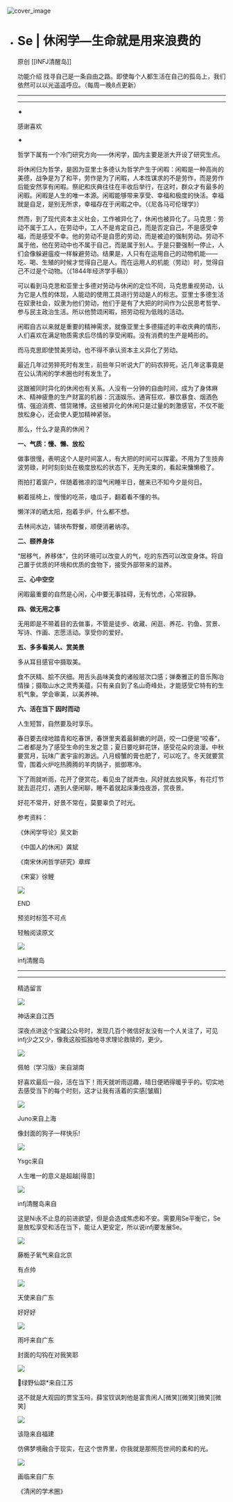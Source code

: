 ![cover_image](http://mmbiz.qpic.cn/mmbiz_jpg/DZCdtia4bJxrsSu4w3suUuIHn0AMVz6nLzngGu1vQAGbGpial2icMy0vETEb3KLeg1SYnT3L1jPNceYCPrQyl8MqQ/0?wx_fmt=jpeg)

- # Se | 休闲学—生命就是用来浪费的
  
  原创 [[INFJ清醒岛]]
  
  功能介绍 找寻自己是一条自由之路。即使每个人都生活在自己的孤岛上，我们依然可以以光遥遥呼应。（每周一晚8点更新）
  
  ---
  
  ---
  
  ✦
  
  感谢喜欢
  
  ✦
  
  哲学下属有一个冷门研究方向——休闲学，国内主要是浙大开设了研究生点。
  
  将休闲归为哲学，是因为亚里士多德认为哲学产生于闲暇：闲暇是一种高尚的美德，战争是为了和平，劳作是为了闲暇，人本性谋求的不是劳作，而是劳作后能安然享有闲暇。祭祀和庆典往往在丰收后举行，在这时，群众才有最多的闲暇。闲暇是人生的唯一本源。闲暇能够带来享受、幸福和极度的快活。幸福就是自足，是别无所求，幸福存在于闲暇之中。（《尼各马可伦理学》）
  
  然而，到了现代资本主义社会，工作被异化了，休闲也被异化了。马克思：劳动不属于工人，在劳动中，工人不是肯定自己，而是否定自己，不是感受幸福，而是感受不幸。他的劳动不是自愿的劳动，而是被迫的强制劳动。劳动不属于他，他在劳动中也不属于自己，而是属于别人。于是只要强制一停止，人们会像躲避瘟疫一样躲避劳动。结果是，人只有在运用自己的动物机能——吃、喝、生殖的时候才觉得自己是人。而在运用人的机能（劳动）时，觉得自己不过是个动物。（《1844年经济学手稿》）
  
  可以看到马克思和亚里士多德对劳动与休闲的定位不同，马克思重视劳动，认为它是人性的体现，人能动的使用工具进行劳动是人的标志。亚里士多德生活在奴隶社会，奴隶为他们劳动，他们于是有了大把的时间作为公民思考哲学、参与民主政治生活。所以他赞颂闲暇，把劳动视为低贱的活动。
  
  闲暇自古以来就是重要的精神需求，就像亚里士多德描述的丰收庆典的情形，人们喜欢在满足物质需求后尽情的享受闲暇。没有消费的生产是畸形的。
  
  而马克思即使赞美劳动，也不得不承认资本主义异化了劳动。
  
  最近几年过劳猝死时有发生，前些年只听说大厂的码农猝死，近几年这事竟是在公认清闲的学术圈也时有发生了。
  
  这跟被同时异化的休闲也有关系。人没有一分钟的自由时间，成为了身体麻木、精神疲惫的生产财富的机器：沉湎娱乐、通宵狂欢、暴饮暴食、烟酒色情、强迫消费、借贷赌博。这些被异化的休闲只是过量的刺激感官，不仅不能放松身心，还会使人更加精神紧张。
  
  那么，什么才是真的休闲？
  
  **一、气质：慢、懒、放松**
  
  做事很慢，表明这个人是时间富人，有大把的时间可以挥霍。不用为了生技奔波劳碌，时时刻刻处在极度放松的状态下，无拘无束的，看起来慵懒极了。
  
  雨拍打着窗户，伴随着微凉的湿气闲睡半日，醒来已不知今夕是何日。
  
  躺着摇椅上，慢慢的吃茶，嗑瓜子，翻着看不懂的书。
  
  懒洋洋的晒太阳，抱着手炉，什么都不想。
  
  去林间水边，铺块布野餐，顺便消暑纳凉。
  
  **二、颐养身体**
  
  “居移气，养移体”，住的环境可以改变人的气，吃的东西可以改变身体。将自己置于优质的环境和优质的食物下，接受外部带来的滋养。
  
  **三、心中空空**
  
  闲暇最重要的自然是心闲，心中要无事挂碍，无有忧虑，心常寂静。
  
  **四、做无用之事**
  
  无用即是不带着目的去做事，不管是徒步、收藏、闲逛、养花、钓鱼、赏景、写诗、作画、志愿活动。享受你的爱好。
  
  **五、多多看美人、赏美景**
  
  多从耳目感官中摄取美。
  
  食不厌精、脍不厌细。用舌头品味美食的诸般层次口感；弹奏雅正的音乐陶冶情操；摄取山水之灵秀美蕴，只有亲自到了名山奇峰处，才能感受它特有的生机气象。学会审美，以美养神。
  
  **六、活在当下 因时而动**
  
  人生短暂，自然要及时享乐。
  
  春日要去绿地踏青和吃春饼，春饼里夹着最鲜嫩的时蔬，咬一口便是“咬春”，二者都是为了感受生命的生发之意；夏日要吃鲜花饼，感受花朵的浪漫。中秋要赏月，玩味广袤宇宙的渺远。八月螃蟹的膏也肥了，可以吃了。冬天就要赏雪，围着火炉吃热腾腾的羊肉锅子，抵御寒冷。
  
  下了雨就听雨，花开了便赏花，看见虫了就弄虫，风好就去放风筝，有花灯节就去逛花灯，遇到人便闲聊，睡不着就起床秉烛夜游，赏夜景。
  
  好花不常开，好景不常在，莫要辜负了时光。
  
  参考资料：
  
  《休闲学导论》吴文新
  
  《中国人的休闲》龚斌
  
  《南宋休闲哲学研究》章辉
  
  《宋宴》徐鲤
  
  ![](https://mmbiz.qpic.cn/mmbiz_gif/7FiadXCUBpqt43ySAFleQonQAWQDMwvCPOiaiaFlUYSG8ibicVqc4d5rBa4niaAWr9DmauJ43FCich2gaNDU6PiaKZQf6w/640?wx_fmt=gif)
  
  END
  
  预览时标签不可点
  
    
  
  
  轻触阅读原文
  
  ![](http://mmbiz.qpic.cn/mmbiz_png/DZCdtia4bJxpcRrqEcIicNn7icChObS1Eqm6u2hlN1LGAHvlMHZg6O2a3A47KdeC6IqvVTuryNZQpDFQ1LX3JvT9w/0?wx_fmt=png)
  
  infj清醒岛
  
  ---
  
  ---
  
  精选留言
  
  ![](http://mmsns.qpic.cn/mmsns/iaxNB5XaibCeLTYWIUGCYm7cS1kFxTx4ibUSEBZJ6VnOdXPDItJ9PaGRg/0)
  
  神话来自江西
  
  深夜点进这个宝藏公众号时，发现几百个微信好友没有一个人关注了，可见infj少之又少，像我这般孤独地寻求理论救赎的，更少。
  
  ![](http://mmsns.qpic.cn/mmsns/iaxNB5XaibCeLTYWIUGCYm7cS1kFxTx4ibUSEBZJ6VnOdXPDItJ9PaGRg/0)
  
  佩帕（学习版）来自湖南
  
  好喜欢最后一段，活在当下！雨天就听雨逗趣，晴日便晒得暖乎乎的。切实地去感受当下的每个时刻，这才让我有活着的实感[皱眉]
  
  ![](http://mmsns.qpic.cn/mmsns/iaxNB5XaibCeLTYWIUGCYm7cS1kFxTx4ibUSEBZJ6VnOdXPDItJ9PaGRg/0)
  
  Juno来自上海
  
  像封面的狗子一样快乐!
  
  ![](http://mmsns.qpic.cn/mmsns/iaxNB5XaibCeLTYWIUGCYm7cS1kFxTx4ibUSEBZJ6VnOdXPDItJ9PaGRg/0)
  
  Ysgc来自
  
  人生唯一的意义是超越[得意]
  
  ![](http://wx.qlogo.cn/mmhead/Q3auHgzwzM4icoibBPppWkMrbLG1lB8KhWHaiaiabBib87BTTdVQC8Cyacg/64)
  
  infj清醒岛来自
  
  这是Ni永不止息的前进欲望，但是会造成焦虑和不安。需要用Se平衡它，Se是放松享受和活在当下，能让人更安定，所以说infj要发展Se。
  
  ![](http://mmsns.qpic.cn/mmsns/iaxNB5XaibCeLTYWIUGCYm7cS1kFxTx4ibUSEBZJ6VnOdXPDItJ9PaGRg/0)
  
  藤栀子氧气来自北京
  
  有点帅
  
  ![](http://mmsns.qpic.cn/mmsns/iaxNB5XaibCeLTYWIUGCYm7cS1kFxTx4ibUSEBZJ6VnOdXPDItJ9PaGRg/0)
  
  天使来自广东
  
  好好好
  
  ![](http://mmsns.qpic.cn/mmsns/iaxNB5XaibCeLTYWIUGCYm7cS1kFxTx4ibUSEBZJ6VnOdXPDItJ9PaGRg/0)
  
  雨吁来自广东
  
  封面的勾钩在对我笑耶
  
  ![](http://mmsns.qpic.cn/mmsns/iaxNB5XaibCeLTYWIUGCYm7cS1kFxTx4ibUSEBZJ6VnOdXPDItJ9PaGRg/0)
  
  🌻绿野仙踪\*来自江苏
  
  这不就是大观园的贾宝玉吗，薛宝钗讽刺他是富贵闲人[微笑][微笑][微笑][微笑]
  
  ![](http://mmsns.qpic.cn/mmsns/iaxNB5XaibCeLTYWIUGCYm7cS1kFxTx4ibUSEBZJ6VnOdXPDItJ9PaGRg/0)
  
  该隐来自福建
  
  仿佛梦境融合于现实，在这个世界里，你我就是那照亮世间的柔和的光。
  
  ![](http://mmsns.qpic.cn/mmsns/iaxNB5XaibCeLTYWIUGCYm7cS1kFxTx4ibUSEBZJ6VnOdXPDItJ9PaGRg/0)
  
  画临来自广东
  
  《清闲的学术圈》